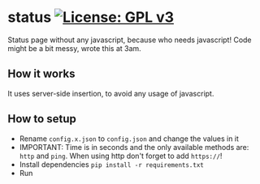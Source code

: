# status [![License: GPL v3](https://img.shields.io/badge/License-GPLv3-blue.svg)](https://www.gnu.org/licenses/gpl-3.0)
Status page without any javascript, because who needs javascript!
Code might be a bit messy, wrote this at 3am.

## How it works
It uses server-side insertion, to avoid any usage of javascript.

## How to setup
- Rename `config.x.json` to `config.json` and change the values in it
- IMPORTANT: Time is in seconds and the only available methods are: `http` and `ping`. When using http don't forget to add `https://`!
- Install dependencies `pip install -r requirements.txt`
- Run